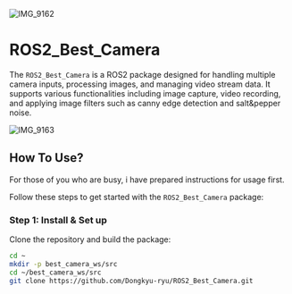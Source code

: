 ![IMG_9162](https://github.com/Dongkyu-ryu/ROS2_Best_Camera/assets/162243656/8f1a54c7-7f1c-4d1e-99ef-00d6dd08e59f)

# ROS2_Best_Camera

The `ROS2_Best_Camera` is a ROS2 package designed for handling multiple camera inputs, processing images, and managing video stream data.
It supports various functionalities including image capture, video recording, and applying image filters such as canny edge detection and salt&pepper noise.

![IMG_9163](https://github.com/Dongkyu-ryu/ROS2_Best_Camera/assets/162243656/21e0e483-1811-46fe-afdb-d0f819cabc18)

## How To Use?
For those of you who are busy, i have prepared instructions for usage first.

Follow these steps to get started with the `ROS2_Best_Camera` package:

### Step 1: Install & Set up
Clone the repository and build the package:

```bash
cd ~
mkdir -p best_camera_ws/src
cd ~/best_camera_ws/src
git clone https://github.com/Dongkyu-ryu/ROS2_Best_Camera.git
```
